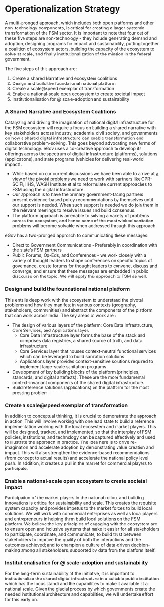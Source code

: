 # Operationalization Strategy

A multi-pronged approach, which includes both open platforms and other non-technology components, is critical for creating a larger systemic transformation of the FSM sector. It is important to note that four out of these five steps are non-technology - they include generating demand and adoption, designing programs for impact and sustainability, putting together a coalition of ecosystem actors, building the capacity of the ecosystem to solve at scale, and finally institutionalization of the mission in the federal government.

The five steps of this approach are:&#x20;

1. Create a shared Narrative and ecosystem coalitions&#x20;
2. Design and build the foundational national platform
3. Create a scale@speed exemplar of transformation
4. Enable a national-scale open ecosystem to create societal impact&#x20;
5. Institutionalisation for @ scale-adoption and sustainability

### A Shared Narrative and Ecosystem Coalitions

Catalyzing and driving the imagination of national digital infrastructure for the FSM ecosystem will require a focus on building a shared narrative with key stakeholders across industry, academia, civil society, and governments on how a shared digital infrastructure can enable transformation and collaborative problem-solving. This goes beyond advocating new forms of digital technology. eGov uses a co-creative approach to develop its offerings across the spectrum of digital infrastructure (platforms), solutions (applications), and state programs (vehicles for delivering real-world impact).

* While based on our current discussions we have been able to arrive at [a view of the pivotal problems](fssm/pivotal-problems.md) we need to work with partners like CPR-SCIFI, IIHS, WASH Institute et al to reformulate current approaches to FSM using the digital infrastructure.
* Our approach is to have the primary government-facing partners present evidence-based policy recommendations by themselves until our support is needed. When such support is needed we do join them in the relevant meetings to resolve issues and build consensus.
* The platform approach is amenable to solving a variety of problems across the ecosystem, and hence some of the most wicked sanitation problems will become solvable when addressed through this approach

eGov has a two-pronged approach to communicating these messages:&#x20;

* Direct to Government Communications - Preferably in coordination with the state’s FSM partners
* Public Forums, Op-Eds, and Conferences - we work closely with a variety of thought leaders to shape conferences on specific topics of governance, create forums for thought leaders to convene, discuss and converge, and ensure that these messages are embedded in public discourse on the topic. We will apply this approach to FSM as well.

### Design and build the foundational national platform

This entails deep work with the ecosystem to understand the pivotal problems and how they manifest in various contexts (geography, stakeholders, communities) and abstract the components of the platform that can work across India. The key areas of work are :

* The design of various layers of the platform: Core Data Infrastructure, Core Services, and Applications layer.
  * Core Data Infrastructure layer forms the base of the stack and comprises data registries, a shared source of truth, and data infrastructure&#x20;
  * Core Services layer that houses context-neutral functional services which can be leveraged to build sanitation solutions&#x20;
  * Applications layer provides context-sensitive solutions required to implement large-scale sanitation programs
* Development of key building blocks of the platform (principles, standards, and digital artefacts). These are the more fundamental context-invariant components of the shared digital infrastructure.&#x20;
* Build reference solutions (applications) on the platform for the most pressing problem

### Create a scale@speed exemplar of transformation

In addition to conceptual thinking, it is crucial to demonstrate the approach in action. This will involve working with one lead state to build a reference implementation working with the local ecosystem and market players. This will be designed, tracked, and implemented, so that the interplay of FSM policies, institutions, and technology can be captured effectively and used to illustrate the approach in practice. The idea here is to drive re-imagination and accelerate adoption by demonstrating value creation and impact. This will also strengthen the evidence-based recommendations (from concept to actual results) and accelerate the national policy level push. In addition, it creates a pull in the market for commercial players to participate.

### Enable a national-scale open ecosystem to create societal impact&#x20;

Participation of the market players in the national rollout and building innovations is critical for sustainability and scale. This creates the requisite system capacity and provides impetus to the market forces to build local solutions. We will work with commercial enterprises as well as local players and entrepreneurs in helping them build local solutions on the FSM platform. We believe the key principles of engaging with the ecosystem are to ensure open and inclusive systems that make it easier for all stakeholders to participate, coordinate, and communicate; to build trust between stakeholders to improve the quality of both the interactions and the outcomes achieved; and to champion a culture of data-driven decision-making among all stakeholders, supported by data from the platform itself.

### Institutionalisation for @ scale-adoption and sustainability

For the long-term sustainability of the initiative, it is important to institutionalize the shared digital infrastructure in a suitable public institution which has the locus standi and the capabilities to make it available at a national scale. Given the glacial process by which governments create the needed institutional architecture and capabilities, we will undertake effort for this early on.
